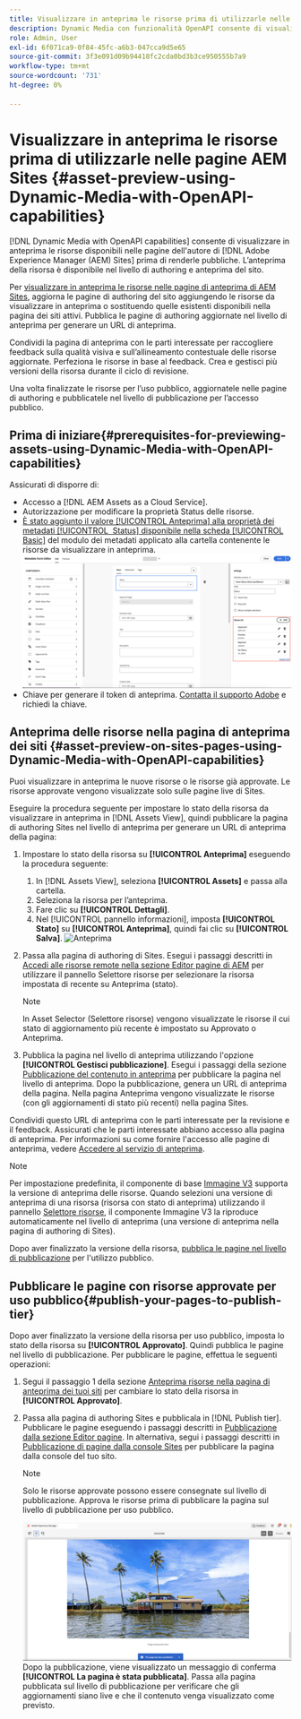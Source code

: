 ```yaml
---
title: Visualizzare in anteprima le risorse prima di utilizzarle nelle pagine AEM Sites
description: Dynamic Media con funzionalità OpenAPI consente di visualizzare in anteprima le risorse sulle pagine di anteprima di Adobe Experience Manager (AEM) Sites. Questa anteprima consente a te e alle parti interessate di rivedere e convalidare gli aggiornamenti alle risorse prima di pubblicarle (con le risorse aggiornate) per l’utilizzo pubblico.
role: Admin, User
exl-id: 6f071ca9-0f84-45fc-a6b3-047cca9d5e65
source-git-commit: 3f3e091d09b94418fc2cda0bd3b3ce950555b7a9
workflow-type: tm+mt
source-wordcount: '731'
ht-degree: 0%

---
```



# Visualizzare in anteprima le risorse prima di utilizzarle nelle pagine AEM Sites {#asset-preview-using-Dynamic-Media-with-OpenAPI-capabilities}

[!DNL Dynamic Media with OpenAPI capabilities] consente di visualizzare in anteprima le risorse disponibili nelle pagine dell&#39;autore di [!DNL Adobe Experience Manager (AEM) Sites] prima di renderle pubbliche. L’anteprima della risorsa è disponibile nel livello di authoring e anteprima del sito.

Per [visualizzare in anteprima le risorse nelle pagine di anteprima di AEM Sites](#asset-preview-on-sites-pages-using-Dynamic-Media-with-OpenAPI-capabilities), aggiorna le pagine di authoring del sito aggiungendo le risorse da visualizzare in anteprima o sostituendo quelle esistenti disponibili nella pagina dei siti attivi. Pubblica le pagine di authoring aggiornate nel livello di anteprima per generare un URL di anteprima.

Condividi la pagina di anteprima con le parti interessate per raccogliere feedback sulla qualità visiva e sull’allineamento contestuale delle risorse aggiornate. Perfeziona le risorse in base al feedback. Crea e gestisci più versioni della risorsa durante il ciclo di revisione.

Una volta finalizzate le risorse per l’uso pubblico, aggiornatele nelle pagine di authoring e pubblicatele nel livello di pubblicazione per l’accesso pubblico.

## Prima di iniziare{#prerequisites-for-previewing-assets-using-Dynamic-Media-with-OpenAPI-capabilities}

Assicurati di disporre di:

* Accesso a [!DNL AEM Assets as a Cloud Service].
* Autorizzazione per modificare la proprietà Status delle risorse.
* [È stato aggiunto il valore [!UICONTROL Anteprima] alla proprietà dei metadati [!UICONTROL &#x200B; Status] disponibile nella scheda [!UICONTROL Basic]](/help/assets/metadata-assets-view.md#edit-metadata-forms) del modulo dei metadati applicato alla cartella contenente le risorse da visualizzare in anteprima.
  ![Aggiungi opzione anteprima](/help/assets/assets/metedata-form-preview.png)
* Chiave per generare il token di anteprima. [Contatta il supporto Adobe](https://helpx.adobe.com/in/contact.html) e richiedi la chiave.

## Anteprima delle risorse nella pagina di anteprima dei siti {#asset-preview-on-sites-pages-using-Dynamic-Media-with-OpenAPI-capabilities}

Puoi visualizzare in anteprima le nuove risorse o le risorse già approvate. Le risorse approvate vengono visualizzate solo sulle pagine live di Sites.

Eseguire la procedura seguente per impostare lo stato della risorsa da visualizzare in anteprima in [!DNL Assets View], quindi pubblicare la pagina di authoring Sites nel livello di anteprima per generare un URL di anteprima della pagina:

1. Impostare lo stato della risorsa su **[!UICONTROL Anteprima]** eseguendo la procedura seguente:

   1. In [!DNL Assets View], seleziona **[!UICONTROL Assets]** e passa alla cartella.
   1. Seleziona la risorsa per l’anteprima.
   1. Fare clic su **[!UICONTROL Dettagli]**.
   1. Nel [!UICONTROL pannello informazioni], imposta **[!UICONTROL Stato]** su **[!UICONTROL Anteprima]**, quindi fai clic su **[!UICONTROL Salva]**.
      ![Anteprima](/help/assets/assets/preview-boat-at-bay.png)

1. Passa alla pagina di authoring di Sites. Esegui i passaggi descritti in [Accedi alle risorse remote nella sezione Editor pagine di AEM](/help/assets/integrate-remote-approved-assets-with-sites.md#access-remote-assets-in-aem-page-editor) per utilizzare il pannello Selettore risorse per selezionare la risorsa impostata di recente su Anteprima (stato).

   >[!NOTE]
   >
   > In Asset Selector (Selettore risorse) vengono visualizzate le risorse il cui stato di aggiornamento più recente è impostato su Approvato o Anteprima.

1. Pubblica la pagina nel livello di anteprima utilizzando l&#39;opzione **[!UICONTROL Gestisci pubblicazione]**. Esegui i passaggi della sezione [Pubblicazione del contenuto in anteprima](https://experienceleague.adobe.com/en/docs/experience-manager-cloud-service/content/sites/authoring/sites-console/previewing-content) per pubblicare la pagina nel livello di anteprima. Dopo la pubblicazione, genera un URL di anteprima della pagina. Nella pagina Anteprima vengono visualizzate le risorse (con gli aggiornamenti di stato più recenti) nella pagina Sites.

Condividi questo URL di anteprima con le parti interessate per la revisione e il feedback. Assicurati che le parti interessate abbiano accesso alla pagina di anteprima. Per informazioni su come fornire l&#39;accesso alle pagine di anteprima, vedere [Accedere al servizio di anteprima](https://experienceleague.adobe.com/en/docs/experience-manager-cloud-service/content/implementing/using-cloud-manager/manage-environments#access-preview-service).

>[!NOTE]
>
>Per impostazione predefinita, il componente di base [Immagine V3](https://experienceleague.adobe.com/en/docs/experience-manager-core-components/using/wcm-components/image#version-and-compatibility) supporta la versione di anteprima delle risorse. Quando selezioni una versione di anteprima di una risorsa (risorsa con stato di anteprima) utilizzando il pannello [Selettore risorse](https://experienceleague.adobe.com/en/docs/experience-manager-cloud-service/content/assets/manage/asset-selector/asset-selector-upload), il componente Immagine V3 la riproduce automaticamente nel livello di anteprima (una versione di anteprima nella pagina di authoring di Sites).

Dopo aver finalizzato la versione della risorsa, [pubblica le pagine nel livello di pubblicazione](#publish-your-pages-to-publish-tier) per l&#39;utilizzo pubblico.

## Pubblicare le pagine con risorse approvate per uso pubblico{#publish-your-pages-to-publish-tier}

Dopo aver finalizzato la versione della risorsa per uso pubblico, imposta lo stato della risorsa su **[!UICONTROL Approvato]**. Quindi pubblica le pagine nel livello di pubblicazione. Per pubblicare le pagine, effettua le seguenti operazioni:

1. Segui il passaggio 1 della sezione [Anteprima risorse nella pagina di anteprima dei tuoi siti](#asset-preview-on-sites-pages-using-Dynamic-Media-with-OpenAPI-capabilities) per cambiare lo stato della risorsa in **[!UICONTROL Approvato]**.
1. Passa alla pagina di authoring Sites e pubblicala in [!DNL Publish tier]. Pubblicare le pagine eseguendo i passaggi descritti in [Pubblicazione dalla sezione Editor pagine](https://experienceleague.adobe.com/en/docs/experience-manager-cloud-service/content/sites/authoring/page-editor/publishing#publishing-from-the-page-editor).
In alternativa, segui i passaggi descritti in [Pubblicazione di pagine dalla console Sites](https://experienceleague.adobe.com/en/docs/experience-manager-cloud-service/content/sites/authoring/sites-console/publishing-pages#publishing-from-the-sites-console) per pubblicare la pagina dalla console del tuo sito.

   >[!NOTE]
   >
   > Solo le risorse approvate possono essere consegnate sul livello di pubblicazione. Approva le risorse prima di pubblicare la pagina sul livello di pubblicazione per uso pubblico.

   ![La pagina è stata pubblicata](/help/assets/assets/the-page-has-been-publushed.png)
Dopo la pubblicazione, viene visualizzato un messaggio di conferma **[!UICONTROL La pagina è stata pubblicata]**. Passa alla pagina pubblicata sul livello di pubblicazione per verificare che gli aggiornamenti siano live e che il contenuto venga visualizzato come previsto.
